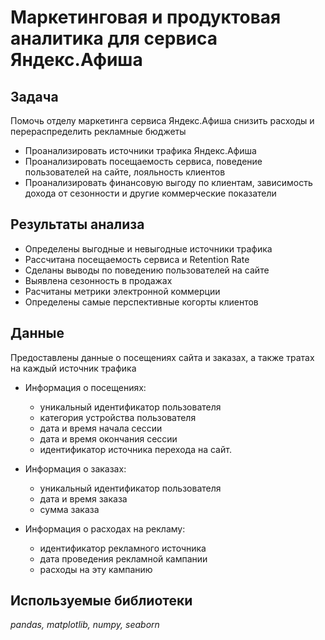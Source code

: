# Маркетинговая и продуктовая аналитика для сервиса Яндекс.Афиша

## Задача
Помочь отделу маркетинга сервиса Яндекс.Афиша снизить расходы и перераспределить рекламные бюджеты 

- Проанализировать источники трафика Яндекс.Афиша
- Проанализировать посещаемость сервиса, поведение пользователей на сайте, лояльность клиентов  
- Проанализировать финансовую выгоду по клиентам, зависимость дохода от сезонности и другие коммерческие показатели

## Результаты анализа
- Определены выгодные и невыгодные источники трафика  
- Рассчитана посещаемость сервиса и Retention Rate  
- Cделаны выводы по поведению пользователей на сайте  
- Выявлена сезонность в продажах    
- Расчитаны метрики электронной коммерции  
- Определены самые перспективные когорты клиентов

## Данные  
Предоставлены данные о посещениях сайта и заказах, а также тратах на каждый источник трафика
- Информация о посещениях:
    - уникальный идентификатор пользователя
    - категория устройства пользователя
    - дата и время начала сессии
    - дата и время окончания сессии
    - идентификатор источника перехода на сайт.

- Информация о заказах:
    - уникальный идентификатор пользователя
    - дата и время заказа
    - сумма заказа
    
- Информация о расходах на рекламу:
    - идентификатор рекламного источника
    - дата проведения рекламной кампании
    - расходы на эту кампанию

## Используемые библиотеки

*pandas, matplotlib, numpy, seaborn*


